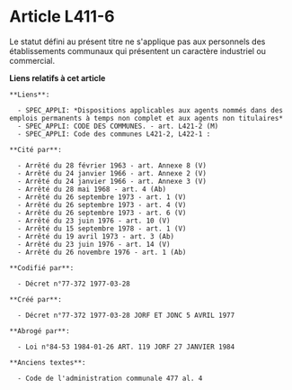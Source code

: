 # Article L411-6

Le statut défini au présent titre ne s'applique pas aux personnels des établissements communaux qui présentent un caractère
industriel ou commercial.

**Liens relatifs à cet article**

	**Liens**:

	  - SPEC_APPLI: *Dispositions applicables aux agents nommés dans des emplois permanents à temps non complet et aux agents non titulaires*
	  - SPEC_APPLI: CODE DES COMMUNES. - art. L421-2 (M)
	  - SPEC_APPLI: Code des communes L421-2, L422-1 :

	**Cité par**:

	  - Arrêté du 28 février 1963 - art. Annexe 8 (V)
	  - Arrêté du 24 janvier 1966 - art. Annexe 2 (V)
	  - Arrêté du 24 janvier 1966 - art. Annexe 3 (V)
	  - Arrêté du 28 mai 1968 - art. 4 (Ab)
	  - Arrêté du 26 septembre 1973 - art. 1 (V)
	  - Arrêté du 26 septembre 1973 - art. 4 (V)
	  - Arrêté du 26 septembre 1973 - art. 6 (V)
	  - Arrêté du 23 juin 1976 - art. 10 (V)
	  - Arrêté du 15 septembre 1978 - art. 1 (V)
	  - Arrêté du 19 avril 1973 - art. 3 (Ab)
	  - Arrêté du 23 juin 1976 - art. 14 (V)
	  - Arrêté du 26 novembre 1976 - art. 1 (Ab)

	**Codifié par**:

	  - Décret n°77-372 1977-03-28

	**Créé par**:

	  - Décret n°77-372 1977-03-28 JORF ET JONC 5 AVRIL 1977

	**Abrogé par**:

	  - Loi n°84-53 1984-01-26 ART. 119 JORF 27 JANVIER 1984

	**Anciens textes**:

	  - Code de l'administration communale 477 al. 4
